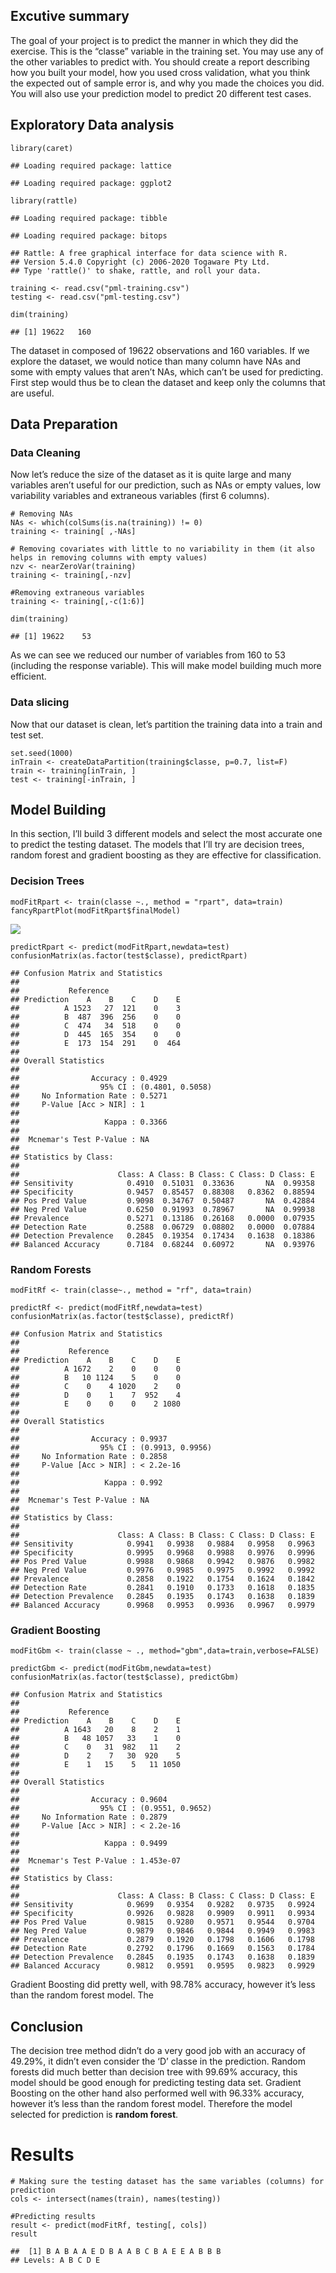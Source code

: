 Excutive summary
----------------

The goal of your project is to predict the manner in which they did the
exercise. This is the “classe” variable in the training set. You may use
any of the other variables to predict with. You should create a report
describing how you built your model, how you used cross validation, what
you think the expected out of sample error is, and why you made the
choices you did. You will also use your prediction model to predict 20
different test cases.

Exploratory Data analysis
-------------------------

    library(caret)

    ## Loading required package: lattice

    ## Loading required package: ggplot2

    library(rattle)

    ## Loading required package: tibble

    ## Loading required package: bitops

    ## Rattle: A free graphical interface for data science with R.
    ## Version 5.4.0 Copyright (c) 2006-2020 Togaware Pty Ltd.
    ## Type 'rattle()' to shake, rattle, and roll your data.

    training <- read.csv("pml-training.csv")
    testing <- read.csv("pml-testing.csv")

    dim(training)

    ## [1] 19622   160

The dataset in composed of 19622 observations and 160 variables. If we
explore the dataset, we would notice than many column have NAs and some
with empty values that aren’t NAs, which can’t be used for predicting.
First step would thus be to clean the dataset and keep only the columns
that are useful.

Data Preparation
----------------

### Data Cleaning

Now let’s reduce the size of the dataset as it is quite large and many
variables aren’t useful for our prediction, such as NAs or empty values,
low variability variables and extraneous variables (first 6 columns).

    # Removing NAs
    NAs <- which(colSums(is.na(training)) != 0)
    training <- training[ ,-NAs]

    # Removing covariates with little to no variability in them (it also helps in removing columns with empty values)
    nzv <- nearZeroVar(training)
    training <- training[,-nzv]

    #Removing extraneous variables
    training <- training[,-c(1:6)]

    dim(training)

    ## [1] 19622    53

As we can see we reduced our number of variables from 160 to 53
(including the response variable). This will make model building much
more efficient.

### Data slicing

Now that our dataset is clean, let’s partition the training data into a
train and test set.

    set.seed(1000)
    inTrain <- createDataPartition(training$classe, p=0.7, list=F)
    train <- training[inTrain, ]
    test <- training[-inTrain, ]

Model Building
--------------

In this section, I’ll build 3 different models and select the most
accurate one to predict the testing dataset. The models that I’ll try
are decision trees, random forest and gradient boosting as they are
effective for classification.

### Decision Trees

    modFitRpart <- train(classe ~., method = "rpart", data=train)
    fancyRpartPlot(modFitRpart$finalModel)

![](Course-Project_files/figure-markdown_strict/unnamed-chunk-7-1.png)

    predictRpart <- predict(modFitRpart,newdata=test)
    confusionMatrix(as.factor(test$classe), predictRpart)

    ## Confusion Matrix and Statistics
    ## 
    ##           Reference
    ## Prediction    A    B    C    D    E
    ##          A 1523   27  121    0    3
    ##          B  487  396  256    0    0
    ##          C  474   34  518    0    0
    ##          D  445  165  354    0    0
    ##          E  173  154  291    0  464
    ## 
    ## Overall Statistics
    ##                                           
    ##                Accuracy : 0.4929          
    ##                  95% CI : (0.4801, 0.5058)
    ##     No Information Rate : 0.5271          
    ##     P-Value [Acc > NIR] : 1               
    ##                                           
    ##                   Kappa : 0.3366          
    ##                                           
    ##  Mcnemar's Test P-Value : NA              
    ## 
    ## Statistics by Class:
    ## 
    ##                      Class: A Class: B Class: C Class: D Class: E
    ## Sensitivity            0.4910  0.51031  0.33636       NA  0.99358
    ## Specificity            0.9457  0.85457  0.88308   0.8362  0.88594
    ## Pos Pred Value         0.9098  0.34767  0.50487       NA  0.42884
    ## Neg Pred Value         0.6250  0.91993  0.78967       NA  0.99938
    ## Prevalence             0.5271  0.13186  0.26168   0.0000  0.07935
    ## Detection Rate         0.2588  0.06729  0.08802   0.0000  0.07884
    ## Detection Prevalence   0.2845  0.19354  0.17434   0.1638  0.18386
    ## Balanced Accuracy      0.7184  0.68244  0.60972       NA  0.93976

### Random Forests

    modFitRf <- train(classe~., method = "rf", data=train)

    predictRf <- predict(modFitRf,newdata=test)
    confusionMatrix(as.factor(test$classe), predictRf)

    ## Confusion Matrix and Statistics
    ## 
    ##           Reference
    ## Prediction    A    B    C    D    E
    ##          A 1672    2    0    0    0
    ##          B   10 1124    5    0    0
    ##          C    0    4 1020    2    0
    ##          D    0    1    7  952    4
    ##          E    0    0    0    2 1080
    ## 
    ## Overall Statistics
    ##                                           
    ##                Accuracy : 0.9937          
    ##                  95% CI : (0.9913, 0.9956)
    ##     No Information Rate : 0.2858          
    ##     P-Value [Acc > NIR] : < 2.2e-16       
    ##                                           
    ##                   Kappa : 0.992           
    ##                                           
    ##  Mcnemar's Test P-Value : NA              
    ## 
    ## Statistics by Class:
    ## 
    ##                      Class: A Class: B Class: C Class: D Class: E
    ## Sensitivity            0.9941   0.9938   0.9884   0.9958   0.9963
    ## Specificity            0.9995   0.9968   0.9988   0.9976   0.9996
    ## Pos Pred Value         0.9988   0.9868   0.9942   0.9876   0.9982
    ## Neg Pred Value         0.9976   0.9985   0.9975   0.9992   0.9992
    ## Prevalence             0.2858   0.1922   0.1754   0.1624   0.1842
    ## Detection Rate         0.2841   0.1910   0.1733   0.1618   0.1835
    ## Detection Prevalence   0.2845   0.1935   0.1743   0.1638   0.1839
    ## Balanced Accuracy      0.9968   0.9953   0.9936   0.9967   0.9979

### Gradient Boosting

    modFitGbm <- train(classe ~ ., method="gbm",data=train,verbose=FALSE)

    predictGbm <- predict(modFitGbm,newdata=test)
    confusionMatrix(as.factor(test$classe), predictGbm)

    ## Confusion Matrix and Statistics
    ## 
    ##           Reference
    ## Prediction    A    B    C    D    E
    ##          A 1643   20    8    2    1
    ##          B   48 1057   33    1    0
    ##          C    0   31  982   11    2
    ##          D    2    7   30  920    5
    ##          E    1   15    5   11 1050
    ## 
    ## Overall Statistics
    ##                                           
    ##                Accuracy : 0.9604          
    ##                  95% CI : (0.9551, 0.9652)
    ##     No Information Rate : 0.2879          
    ##     P-Value [Acc > NIR] : < 2.2e-16       
    ##                                           
    ##                   Kappa : 0.9499          
    ##                                           
    ##  Mcnemar's Test P-Value : 1.453e-07       
    ## 
    ## Statistics by Class:
    ## 
    ##                      Class: A Class: B Class: C Class: D Class: E
    ## Sensitivity            0.9699   0.9354   0.9282   0.9735   0.9924
    ## Specificity            0.9926   0.9828   0.9909   0.9911   0.9934
    ## Pos Pred Value         0.9815   0.9280   0.9571   0.9544   0.9704
    ## Neg Pred Value         0.9879   0.9846   0.9844   0.9949   0.9983
    ## Prevalence             0.2879   0.1920   0.1798   0.1606   0.1798
    ## Detection Rate         0.2792   0.1796   0.1669   0.1563   0.1784
    ## Detection Prevalence   0.2845   0.1935   0.1743   0.1638   0.1839
    ## Balanced Accuracy      0.9812   0.9591   0.9595   0.9823   0.9929

Gradient Boosting did pretty well, with 98.78% accuracy, however it’s
less than the random forest model. The

Conclusion
----------

The decision tree method didn’t do a very good job with an accuracy of
49.29%, it didn’t even consider the ‘D’ classe in the prediction. Random
forests did much better than decision tree with 99.69% accuracy, this
model should be good enough for predicting testing data set. Gradient
Boosting on the other hand also performed well with 96.33% accuracy,
however it’s less than the random forest model. Therefore the model
selected for prediction is **random forest**.

Results
=======

    # Making sure the testing dataset has the same variables (columns) for prediction
    cols <- intersect(names(train), names(testing))

    #Predicting results
    result <- predict(modFitRf, testing[, cols])
    result

    ##  [1] B A B A A E D B A A B C B A E E A B B B
    ## Levels: A B C D E
